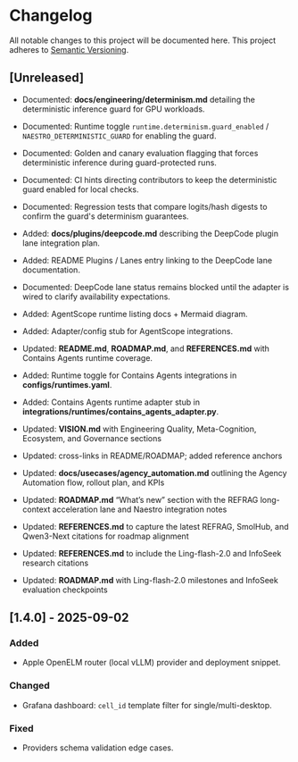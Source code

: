 # Changelog

All notable changes to this project will be documented here. This project adheres to
[Semantic Versioning](https://semver.org).

## [Unreleased]

- Documented: **docs/engineering/determinism.md** detailing the deterministic inference guard for GPU workloads.
- Documented: Runtime toggle `runtime.determinism.guard_enabled` / `NAESTRO_DETERMINISTIC_GUARD` for enabling the guard.
- Documented: Golden and canary evaluation flagging that forces deterministic inference during guard-protected runs.
- Documented: CI hints directing contributors to keep the deterministic guard enabled for local checks.
- Documented: Regression tests that compare logits/hash digests to confirm the guard's determinism guarantees.

- Added: **docs/plugins/deepcode.md** describing the DeepCode plugin lane integration plan.
- Added: README Plugins / Lanes entry linking to the DeepCode lane documentation.
- Documented: DeepCode lane status remains blocked until the adapter is wired to clarify availability expectations.
- Added: AgentScope runtime listing docs + Mermaid diagram.
- Added: Adapter/config stub for AgentScope integrations.
- Updated: **README.md**, **ROADMAP.md**, and **REFERENCES.md** with Contains Agents runtime coverage.
- Added: Runtime toggle for Contains Agents integrations in **configs/runtimes.yaml**.
- Added: Contains Agents runtime adapter stub in **integrations/runtimes/contains_agents_adapter.py**.
- Updated: **VISION.md** with Engineering Quality, Meta-Cognition, Ecosystem, and Governance sections
- Updated: cross-links in README/ROADMAP; added reference anchors
- Updated: **docs/usecases/agency_automation.md** outlining the Agency Automation flow, rollout plan, and KPIs
- Updated: **ROADMAP.md** “What’s new” section with the REFRAG long-context acceleration lane and Naestro integration notes
- Updated: **REFERENCES.md** to capture the latest REFRAG, SmolHub, and Qwen3-Next citations for roadmap alignment

- Updated: **REFERENCES.md** to include the Ling-flash-2.0 and InfoSeek research citations
- Updated: **ROADMAP.md** with Ling-flash-2.0 milestones and InfoSeek evaluation checkpoints

## [1.4.0] - 2025-09-02

### Added

- Apple OpenELM router (local vLLM) provider and deployment snippet.

### Changed

- Grafana dashboard: `cell_id` template filter for single/multi-desktop.

### Fixed

- Providers schema validation edge cases.
